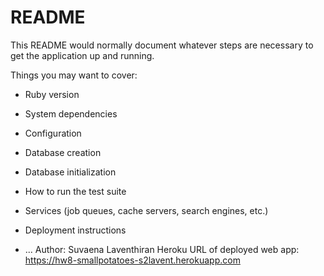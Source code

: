 # README

This README would normally document whatever steps are necessary to get the
application up and running.

Things you may want to cover:

* Ruby version

* System dependencies

* Configuration

* Database creation

* Database initialization

* How to run the test suite

* Services (job queues, cache servers, search engines, etc.)

* Deployment instructions

* ...
Author: Suvaena Laventhiran
Heroku URL of deployed web app: https://hw8-smallpotatoes-s2lavent.herokuapp.com

